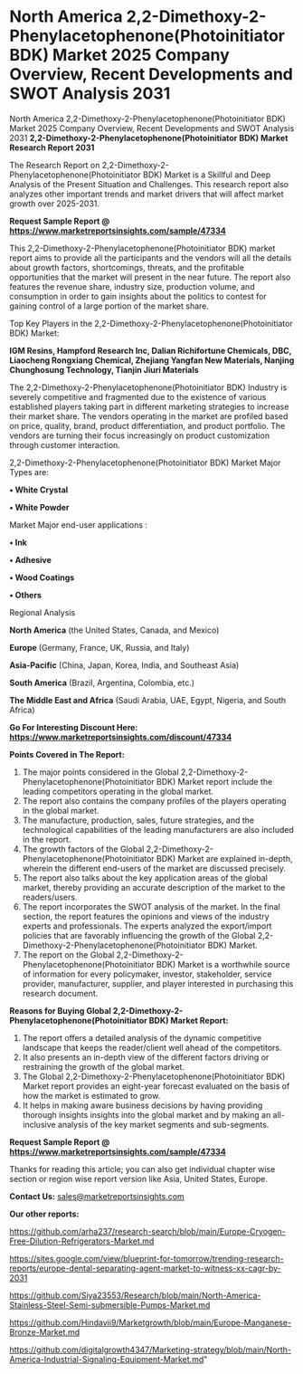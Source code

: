 # North America 2,2-Dimethoxy-2-Phenylacetophenone(Photoinitiator BDK) Market 2025 Company Overview, Recent Developments and SWOT Analysis 2031
North America 2,2-Dimethoxy-2-Phenylacetophenone(Photoinitiator BDK) Market 2025 Company Overview, Recent Developments and SWOT Analysis 2031
<strong>2,2-Dimethoxy-2-Phenylacetophenone(Photoinitiator BDK) Market Research Report 2031</strong>

The Research Report on 2,2-Dimethoxy-2-Phenylacetophenone(Photoinitiator BDK) Market is a Skillful and Deep Analysis of the Present Situation and Challenges. This research report also analyzes other important trends and market drivers that will affect market growth over 2025-2031.

<strong>Request Sample Report @ <a href=https://www.marketreportsinsights.com/sample/47334>https://www.marketreportsinsights.com/sample/47334</a></strong>

This 2,2-Dimethoxy-2-Phenylacetophenone(Photoinitiator BDK) market report aims to provide all the participants and the vendors will all the details about growth factors, shortcomings, threats, and the profitable opportunities that the market will present in the near future. The report also features the revenue share, industry size, production volume, and consumption in order to gain insights about the politics to contest for gaining control of a large portion of the market share.

Top Key Players in the 2,2-Dimethoxy-2-Phenylacetophenone(Photoinitiator BDK) Market:

<strong>IGM Resins, Hampford Research Inc, Dalian Richifortune Chemicals, DBC, Liaocheng Rongxiang Chemical, Zhejiang Yangfan New Materials, Nanjing Chunghosung Technology, Tianjin Jiuri Materials</strong>

The 2,2-Dimethoxy-2-Phenylacetophenone(Photoinitiator BDK) Industry is severely competitive and fragmented due to the existence of various established players taking part in different marketing strategies to increase their market share. The vendors operating in the market are profiled based on price, quality, brand, product differentiation, and product portfolio. The vendors are turning their focus increasingly on product customization through customer interaction.

2,2-Dimethoxy-2-Phenylacetophenone(Photoinitiator BDK) Market Major Types are:

<strong>•  White Crystal

•  White Powder</strong>

Market Major end-user applications :

<strong>•  Ink

•  Adhesive

•  Wood Coatings

•  Others</strong>

Regional Analysis

</u><strong><b>North America</b></strong> (the United States, Canada, and Mexico)

<strong><b>Europe </b></strong>(Germany, France, UK, Russia, and Italy)

<strong><b>Asia-Pacific</b></strong> (China, Japan, Korea, India, and Southeast Asia)

<strong><b>South America</b></strong> (Brazil, Argentina, Colombia, etc.)

<strong><b>The Middle East and Africa</b></strong> (Saudi Arabia, UAE, Egypt, Nigeria, and South Africa)

<strong>Go For Interesting Discount Here: <a href=https://www.marketreportsinsights.com/discount/47334>https://www.marketreportsinsights.com/discount/47334</a></strong>

<strong>Points Covered in The Report:</strong>
<ol>
  <li>The major points considered in the Global 2,2-Dimethoxy-2-Phenylacetophenone(Photoinitiator BDK) Market report include the leading competitors operating in the global market.</li>
  <li>The report also contains the company profiles of the players operating in the global market.</li>
  <li>The manufacture, production, sales, future strategies, and the technological capabilities of the leading manufacturers are also included in the report.</li>
  <li>The growth factors of the Global 2,2-Dimethoxy-2-Phenylacetophenone(Photoinitiator BDK) Market are explained in-depth, wherein the different end-users of the market are discussed precisely.</li>
  <li>The report also talks about the key application areas of the global market, thereby providing an accurate description of the market to the readers/users.</li>
  <li>The report incorporates the SWOT analysis of the market. In the final section, the report features the opinions and views of the industry experts and professionals. The experts analyzed the export/import policies that are favorably influencing the growth of the Global 2,2-Dimethoxy-2-Phenylacetophenone(Photoinitiator BDK) Market.</li>
  <li>The report on the Global 2,2-Dimethoxy-2-Phenylacetophenone(Photoinitiator BDK) Market is a worthwhile source of information for every policymaker, investor, stakeholder, service provider, manufacturer, supplier, and player interested in purchasing this research document.</li>
</ol>
<strong>Reasons for Buying Global 2,2-Dimethoxy-2-Phenylacetophenone(Photoinitiator BDK) Market Report:</strong>

<ol>
  <li>The report offers a detailed analysis of the dynamic competitive landscape that keeps the reader/client well ahead of the competitors.</li>
  <li>It also presents an in-depth view of the different factors driving or restraining the growth of the global market.</li>
  <li>The Global 2,2-Dimethoxy-2-Phenylacetophenone(Photoinitiator BDK) Market report provides an eight-year forecast evaluated on the basis of how the market is estimated to grow.</li>
  <li>It helps in making aware business decisions by having providing thorough insights insights into the global market and by making an all-inclusive analysis of the key market segments and sub-segments.</li>
</ol>
<strong>Request Sample Report @ <a href=https://www.marketreportsinsights.com/sample/47334>https://www.marketreportsinsights.com/sample/47334</a></strong>


Thanks for reading this article; you can also get individual chapter wise section or region wise report version like Asia, United States, Europe.

<strong>Contact Us:</strong>
sales@marketreportsinsights.com

<strong>Our other reports:</strong>

<a href=https://github.com/arha237/research-search/blob/main/Europe-Cryogen-Free-Dilution-Refrigerators-Market.md>https://github.com/arha237/research-search/blob/main/Europe-Cryogen-Free-Dilution-Refrigerators-Market.md</a>

<a href=https://sites.google.com/view/blueprint-for-tomorrow/trending-research-reports/europe-dental-separating-agent-market-to-witness-xx-cagr-by-2031>https://sites.google.com/view/blueprint-for-tomorrow/trending-research-reports/europe-dental-separating-agent-market-to-witness-xx-cagr-by-2031</a>

<a href=https://github.com/Siya23553/Research/blob/main/North-America-Stainless-Steel-Semi-submersible-Pumps-Market.md>https://github.com/Siya23553/Research/blob/main/North-America-Stainless-Steel-Semi-submersible-Pumps-Market.md</a>

<a href=https://github.com/Hindavii9/Marketgrowth/blob/main/Europe-Manganese-Bronze-Market.md>https://github.com/Hindavii9/Marketgrowth/blob/main/Europe-Manganese-Bronze-Market.md</a>

<a href=https://github.com/digitalgrowth4347/Marketing-strategy/blob/main/North-America-Industrial-Signaling-Equipment-Market.md>https://github.com/digitalgrowth4347/Marketing-strategy/blob/main/North-America-Industrial-Signaling-Equipment-Market.md</a>"
